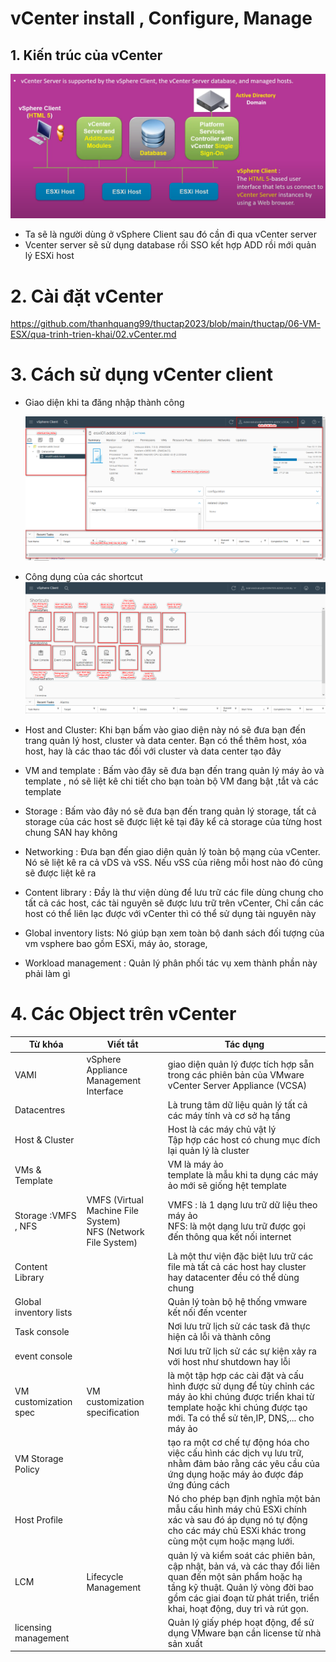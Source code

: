 # vCenter install , Configure, Manage
## 1. Kiến trúc của vCenter
![Alt](/thuctap/anh/Screenshot_975.png)

- Ta sẽ là người dùng ở vSphere Client sau đó cần đi qua vCenter server 
- Vcenter server sẽ sử dụng database rồi SSO kết hợp ADD rồi mới quản lý ESXi host
# 2. Cài đặt vCenter
https://github.com/thanhquang99/thuctap2023/blob/main/thuctap/06-VM-ESX/qua-trinh-trien-khai/02.vCenter.md
# 3. Cách sử dụng vCenter client
- Giao diện khi ta đăng nhập thành công 
  
  ![Alt](/thuctap/anh/Screenshot_976.png)

- Công dụng của các shortcut
  ![Alt](/thuctap/anh/Screenshot_977.png)

- Host and Cluster: Khi bạn bấm vào giao diện này nó sẽ đưa bạn đến trang quản lý host, cluster và data center. Bạn có thể thêm host, xóa host, hay là các thao tác đối với cluster và data center tạo đây
- VM and template : Bấm vào đây sẽ đưa bạn đến trang quản lý máy ảo và template , nó sẽ liệt kê chi tiết cho bạn toàn bộ VM đang bật ,tắt và các template
- Storage : Bấm vào đây nó sẽ đưa bạn đến trang quản lý storage, tất cả storage của các host sẽ được liệt kê tại đây kể cả storage của từng host chung SAN hay không
- Networking : Đưa bạn đến giao diện quản lý toàn bộ mạng của vCenter. Nó sẽ liệt kê ra cả vDS và vSS. Nếu vSS của riêng mỗi host nào đó cũng sẽ được liệt kê ra
- Content library : Đầy là thư viện dùng để lưu trữ các file dùng chung cho tất cả các host, các tài nguyên sẽ được lưu trữ trên vCenter, Chỉ cần các host có thể liên lạc được với vCenter thì có thể sử dụng tài nguyên này
- Global inventory lists: Nó giúp bạn xem toàn bộ danh sách đối tượng của vm vsphere bao gồm ESXi, máy ảo, storage, 
- Workload management : Quản lý phân phối tác vụ xem thành phần này phải làm gì
# 4. Các Object trên vCenter
|Từ khóa| Viết tắt|Tác dụng|
|---|---|---|
|VAMI| vSphere Appliance Management Interface| giao diện quản lý được tích hợp sẵn trong các phiên bản của VMware vCenter Server Appliance (VCSA)|
|Datacentres| |Là trung tâm dữ liệu quản lý tất cả các máy tính và cơ sở hạ tầng |
|Host & Cluster||Host là các máy chủ vật lý <br> Tập hợp các host có chung mục đích lại quản lý là cluster|
|VMs & Template||VM là máy ảo <br> template là mẫu khi ta dụng các máy ảo mới sẽ giống hệt template|
|Storage :VMFS , NFS|VMFS (Virtual Machine File System) <br> NFS (Network File System)| VMFS : là 1 dạng lưu trữ dữ liệu theo máy ảo <br> NFS: là một dạng lưu trữ được gọi đến thông qua kết nối internet|
|Content Library||Là một thư viện đặc biệt lưu trữ các file mà tất cả các host hay cluster hay datacenter đều có thể dùng chung|
|Global inventory lists||Quản lý toàn bộ hệ thống vmware kết nối đến vcenter|
|Task console| | Nơi lưu trữ lịch sử các task đã thực hiện cả lỗi và thành công|
|event console| |Nơi lưu trữ lịch sử các sự kiện xảy ra với host như shutdown hay lỗi|
|VM customization spec|VM customization specification|là một tập hợp các cài đặt và cấu hình được sử dụng để tùy chỉnh các máy ảo khi chúng được triển khai từ template hoặc khi chúng được tạo mới. Ta có thể sử tên,IP, DNS,... cho máy ảo|
|VM Storage Policy|  |tạo ra một cơ chế tự động hóa cho việc cấu hình các dịch vụ lưu trữ, nhằm đảm bảo rằng các yêu cầu của ứng dụng hoặc máy ảo được đáp ứng đúng cách|
|Host Profile|| Nó cho phép bạn định nghĩa một bản mẫu cấu hình máy chủ ESXi chính xác và sau đó áp dụng nó tự động cho các máy chủ ESXi khác trong cùng một cụm hoặc mạng lưới.|
|LCM|Lifecycle Management| quản lý và kiểm soát các phiên bản, cập nhật, bản vá, và các thay đổi liên quan đến một sản phẩm hoặc hạ tầng kỹ thuật. Quản lý vòng đời bao gồm các giai đoạn từ phát triển, triển khai, hoạt động, duy trì và rút gọn.|
|licensing management| |Quản lý giấy phép hoạt động, để sử dụng VMware bạn cần license từ nhà sản xuất|
